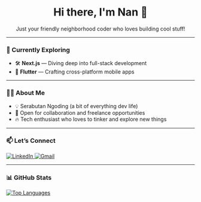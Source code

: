 <h1 align="center">Hi there, I'm Nan 👋</h1>

<p align="center">
  Just your friendly neighborhood coder who loves building cool stuff!  
</p>

---

### 🚀 Currently Exploring
- 🛠️ **Next.js** — Diving deep into full-stack development  
- 📱 **Flutter** — Crafting cross-platform mobile apps

---

### 🧑‍💻 About Me
- 💡 Serabutan Ngoding (a bit of everything dev life)
- 🤝 Open for collaboration and freelance opportunities
- 🔥 Tech enthusiast who loves to tinker and explore new things

---

### 📫 Let’s Connect

<p>
  <a href="https://www.linkedin.com/in/mochammad-fernanda/" target="_blank" rel="noopener noreferrer">
    <img src="https://img.shields.io/badge/LinkedIn-Mochammad%20Fernanda-0A66C2?style=for-the-badge&logo=linkedin&logoColor=white" alt="LinkedIn">
  </a>
  <a href="mailto:veloxium.dev@gmail.com" target="_blank" rel="noopener noreferrer">
    <img src="https://img.shields.io/badge/Gmail-veloxium.dev@gmail.com-D14836?style=for-the-badge&logo=gmail&logoColor=white" alt="Gmail">
  </a>
</p>

---

### 📊 GitHub Stats

<p>
  <a href="https://github.com/Veloxium">
    <img src="https://github-readme-stats.vercel.app/api/top-langs/?username=Veloxium&layout=compact&theme=chartreuse-dark&langs_count=6" alt="Top Languages">
  </a>
</p>
